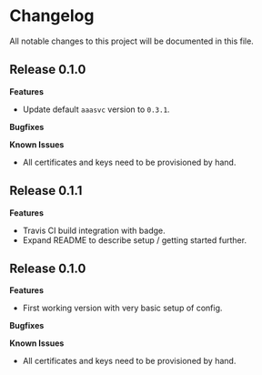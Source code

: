 # Changelog

All notable changes to this project will be documented in this file.

## Release 0.1.0

**Features**
* Update default `aaasvc` version to `0.3.1`.

**Bugfixes**

**Known Issues**
* All certificates and keys need to be provisioned by hand.

## Release 0.1.1

**Features**
* Travis CI build integration with badge.
* Expand README to describe setup / getting started further.

## Release 0.1.0

**Features**
* First working version with very basic setup of config.

**Bugfixes**

**Known Issues**
* All certificates and keys need to be provisioned by hand.
